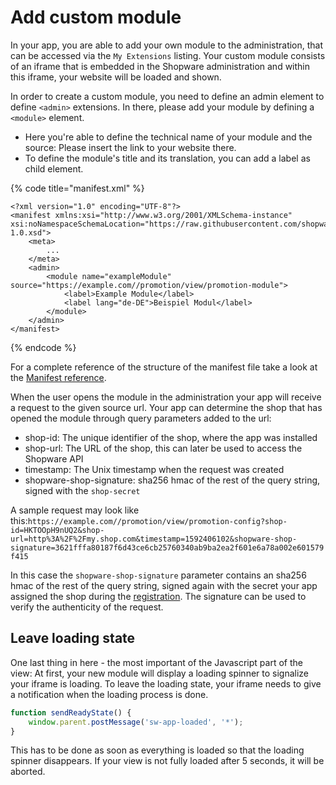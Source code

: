 # Add custom module

In your app, you are able to add your own module to the administration, that can be accessed via the `My Extensions` listing. Your custom module consists of an iframe that is embedded in the Shopware administration and within this iframe, your website will be loaded and shown.

In order to create a custom module, you need to define an admin element to define `<admin>` extensions. In there, please add your module by defining a `<module>` element.

* Here you're able to define the technical name of your module and the source: Please insert the link to your website there.
* To define the module's title and its translation, you can add a label as child element.

{% code title="manifest.xml" %}
```markup
<?xml version="1.0" encoding="UTF-8"?>
<manifest xmlns:xsi="http://www.w3.org/2001/XMLSchema-instance" xsi:noNamespaceSchemaLocation="https://raw.githubusercontent.com/shopware/platform/master/src/Core/Framework/App/Manifest/Schema/manifest-1.0.xsd">
    <meta>
        ...
    </meta>
    <admin>
        <module name="exampleModule" source="https://example.com//promotion/view/promotion-module">
            <label>Example Module</label>
            <label lang="de-DE">Beispiel Modul</label>
        </module>
    </admin>
</manifest>

```
{% endcode %}

For a complete reference of the structure of the manifest file take a look at the [Manifest reference](../../../../resources/code-reference/apps/manifest-reference.md).

When the user opens the module in the administration your app will receive a request to the given source url. Your app can determine the shop that has opened the module through query parameters added to the url: 

* shop-id: The unique identifier of the shop, where the app was installed
* shop-url: The URL of the shop, this can later be used to access the Shopware API
* timestamp: The Unix timestamp when the request was created
* shopware-shop-signature: sha256 hmac of the rest of the query string, signed with the `shop-secret`

A sample request may look like this:`https://example.com//promotion/view/promotion-config?shop-id=HKTOOpH9nUQ2&shop-url=http%3A%2F%2Fmy.shop.com&timestamp=1592406102&shopware-shop-signature=3621fffa80187f6d43ce6cb25760340ab9ba2ea2f601e6a78a002e601579f415`

In this case the `shopware-shop-signature` parameter contains an sha256 hmac of the rest of the query string, signed again with the secret your app assigned the shop during the [registration](../app-base-guide.md#setup). The signature can be used to verify the authenticity of the request.

## Leave loading state

One last thing in here - the most important of the Javascript part of the view: At first, your new module will display a loading spinner to signalize your iframe is loading. To leave the loading state, your iframe needs to give a notification when the loading process is done.

```javascript
function sendReadyState() {
    window.parent.postMessage('sw-app-loaded', '*');
}
```

This has to be done as soon as everything is loaded so that the loading spinner disappears. If your view is not fully loaded after 5 seconds, it will be aborted.

